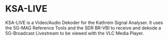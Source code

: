 # KSA-LIVE
KSA-LIVE is a Video/Audio Dekoder for the Kathrein Signal Analyser. It uses the 5G-MAG Reference Tools and the SDR BR-VBI to receive and dekode a 5G-Broadcast Livestream to be viewed with the VLC Media Player.
